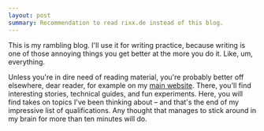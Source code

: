 ```yaml
---
layout: post
summary: Recommendation to read rixx.de instead of this blog.
---
```

This is my rambling blog. I'll use it for writing practice, because writing is one of those annoying things you get
better at the more you do it. Like, um, everything.

Unless you're in dire need of reading material, you're probably better off elsewhere, dear reader, for example on my
[main website](https://rixx.de). There, you'll find interesting stories, technical guides, and fun experiments. Here,
you will find takes on topics I've been thinking about – and that's the end of my impressive list of qualifications. Any
thought that manages to stick around in my brain for more than ten minutes will do.
